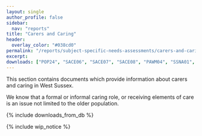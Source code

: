 ```yaml
---
layout: single
author_profile: false
sidebar:
  nav: "reports"
title: "Carers and Caring"
header:
  overlay_color: "#038cd0"
permalink: "/reports/subject-specific-needs-assessments/carers-and-caring/"
excerpt:
downloads: ["POP24", "SACE06", "SACE07", "SACE08", "PAWM04", "SSNA01", "LL05"]
---
```


This section contains documents which provide information about carers and caring in West Sussex.

We know that a formal or informal caring role, or receiving elements of care is an issue not limited to the older population.

{% include downloads_from_db %}

{% include wip_notice %}